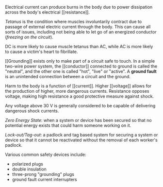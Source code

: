 Electrical current can produce burns in the body due to power dissipation across the body's electrical [[resistance]].

*Tetanus* is the condition where muscles involuntarily contract due to passage of external electric current through the body. This can cause all sorts of issues, including not being able to let go of an energized conductor (*freezing on the circuit*).

DC is more likely to cause muscle tetanus than AC, while AC is more likely to cause a victim's heart to fibrillate.

[[Grounding]] exists only to make part of a circuit safe to touch. In a simple two-wire power system, the [[conductor]] connected to ground is called the "neutral", and the other one is called "hot", "live" or "active". A **ground fault** is an unintended connection between a circuit and the ground.

Harm to the body is a function of [[current]]. Higher [[voltage]] allows for the production of higher, more dangerous currents. Resistance opposes voltage, making high resistance a good protective measure against shock. 

Any voltage above 30 V is generally considered to be capable of delivering dangerous shock currents.

*Zero Energy State*: when a system or device has been secured so that no potential energy exists that could harm someone working on it.

*Lock-out/Tag-out*: a padlock and tag based system for securing a system or device so that it cannot be reactivated without the removal of each worker's padlock.

Various common safety devices include:
- polarized plugs
- double insulation
- three-prong "grounding" plugs
- ground fault current interrupters